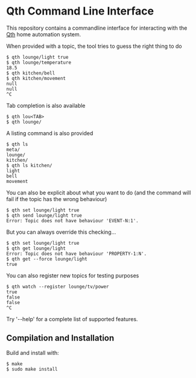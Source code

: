 Qth Command Line Interface
==========================

This repository contains a commandline interface for interacting with
the [Qth](https://github.com/mossblaser/qth) home automation system.

When provided with a topic, the tool tries to guess the right thing to do
    
    $ qth lounge/light true
    $ qth lounge/temperature
    18.5
    $ qth kitchen/bell
    $ qth kitchen/movement
    null
    null
    ^C

Tab completion is also available

    $ qth lou<TAB>
    $ qth lounge/

A listing command is also provided

    $ qth ls
    meta/
    lounge/
    kitchen/
    $ qth ls kitchen/
    light
    bell
    movement

You can also be explicit about what you want to do (and the command will fail
if the topic has the wrong behaviour)

    $ qth set lounge/light true
    $ qth send lounge/light true
    Error: Topic does not have behaviour 'EVENT-N:1'.

But you can always override this checking...

    $ qth set lounge/light true
    $ qth get lounge/light
    Error: Topic does not have behaviour 'PROPERTY-1:N'.
    $ qth get --force lounge/light
    true

You can also register new topics for testing purposes

    $ qth watch --register lounge/tv/power
    true
    false
    false
    ^C

Try '--help' for a complete list of supported features.

Compilation and Installation
----------------------------

Build and install with:

    $ make
    $ sudo make install

